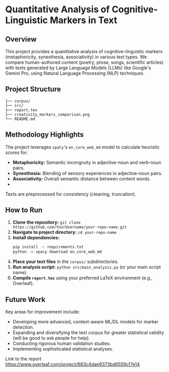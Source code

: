 # Quantitative Analysis of Cognitive-Linguistic Markers in Text

## Overview

This project provides a quantitative analysis of cognitive-linguistic markers (metaphoricity, synesthesia, associativity) in various text types. We compare human-authored content (poetry, prose, songs, scientific articles) with texts generated by Large Language Models (LLMs) like Google's Gemini Pro, using Natural Language Processing (NLP) techniques.

## Project Structure
```
├── corpus/     
├── src/           
├── report.tex     
├── creativity_markers_comparison.png 
└── README.md    
```

## Methodology Highlights

The project leverages `spaCy`'s `en_core_web_md` model to calculate heuristic scores for:
* **Metaphoricity:** Semantic incongruity in adjective-noun and verb-noun pairs.
* **Synesthesia:** Blending of sensory experiences in adjective-noun pairs.
* **Associativity:** Overall semantic distance between content words.
* 
Texts are preprocessed for consistency (cleaning, truncation).

## How to Run

1.  **Clone the repository:** `git clone https://github.com/YourUsername/your-repo-name.git`
2.  **Navigate to project directory:** `cd your-repo-name`
3.  **Install dependencies:**
    ```bash
    pip install -r requirements.txt
    python -m spacy download en_core_web_md
    ```
4.  **Place your text files** in the `corpus/` subdirectories.
5.  **Run analysis script:** `python src/main_analysis.py` (or your main script name).
6.  **Compile `report.tex`** using your preferred LaTeX environment (e.g., Overleaf).

## Future Work

Key areas for improvement include:
* Developing more advanced, context-aware ML/DL models for marker detection.
* Expanding and diversifying the text corpus for greater statistical validity (will be good to ask people for help).
* Conducting rigorous human validation studies.
* Implementing sophisticated statistical analyses.

Link to the report https://www.overleaf.com/project/683c4dae9373bd6559cf7e14
